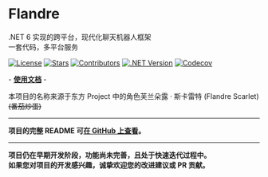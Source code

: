 # Flandre

.NET 6 实现的跨平台，现代化聊天机器人框架  
一套代码，多平台服务

[![License](https://img.shields.io/github/license/FlandreDevs/Flandre?label=License&style=flat&color=42a5f5)](https://github.com/FlandreDevs/Flandre/blob/main/LICENSE)
[![Stars](https://img.shields.io/github/stars/FlandreDevs/Flandre?label=Stars&style=flat&color=1976d2)](https://github.com/FlandreDevs/Flandre/stargazers)
[![Contributors](https://img.shields.io/github/contributors/FlandreDevs/Flandre?label=Contributors&style=flat&color=9866ca)](https://github.com/FlandreDevs/Flandre/graphs/contributors)
[![.NET Version](https://img.shields.io/badge/.NET-6-ffe57f?style=flat)](https://www.nuget.org/packages/Flandre.Core/)
[![Codecov](https://img.shields.io/codecov/c/gh/FlandreDevs/Flandre/dev?style=flat&color=a5d6a7&label=Coverage)](https://app.codecov.io/gh/FlandreDevs/Flandre)

\- **[使用文档](https://flandredevs.github.io/)** -

本项目的名称来源于东方 Project 中的角色芙兰朵露 · 斯卡雷特 (Flandre Scarlet) ~~(番茄炒蛋)~~

---

**项目的完整 README 可[在 GitHub 上查看](https://github.com/FlandreDevs/Flandre/)。**

---

**项目仍在早期开发阶段，功能尚未完善，且处于快速迭代过程中。**  
**如果您对项目的开发感兴趣，诚挚欢迎您的改进建议或 PR 贡献。**
